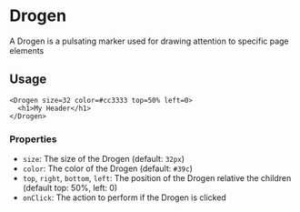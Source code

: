 Drogen
======

A Drogen is a pulsating marker used for drawing attention to specific page elements


Usage
-----

    <Drogen size=32 color=#cc3333 top=50% left=0>
      <h1>My Header</h1>
    </Drogen>


### Properties

- `size`: The size of the Drogen  (default: `32px`)
- `color`: The color of the Drogen (default: `#39c`)
- `top`, `right`, `bottom`, `left`: The position of the Drogen relative the children (default top: 50%, left: 0)
- `onClick`: The action to perform if the Drogen is clicked

